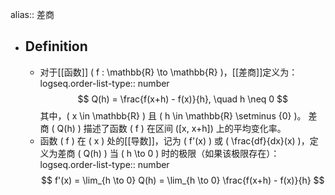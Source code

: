 alias:: 差商

- ## Definition
	- 对于[[函数]] \( f : \mathbb{R} \to \mathbb{R} \)，[[差商]]定义为：
	  logseq.order-list-type:: number
	  $$ Q(h) = \frac{f(x+h) - f(x)}{h}, \quad h \neq 0 $$
	  其中，\( x \in \mathbb{R} \) 且 \( h \in \mathbb{R} \setminus \{0\} \)。
	  差商 \( Q(h) \) 描述了函数 \( f \) 在区间 \([x, x+h]\) 上的平均变化率。
	- 函数 \( f \) 在 \( x \) 处的[[导数]]，记为 \( f'(x) \) 或 \( \frac{df}{dx}(x) \)，定义为差商 \( Q(h) \) 当 \( h \to 0 \) 时的极限（如果该极限存在）：
	  logseq.order-list-type:: number
	  $$ f'(x) = \lim_{h \to 0} Q(h) = \lim_{h \to 0} \frac{f(x+h) - f(x)}{h} $$